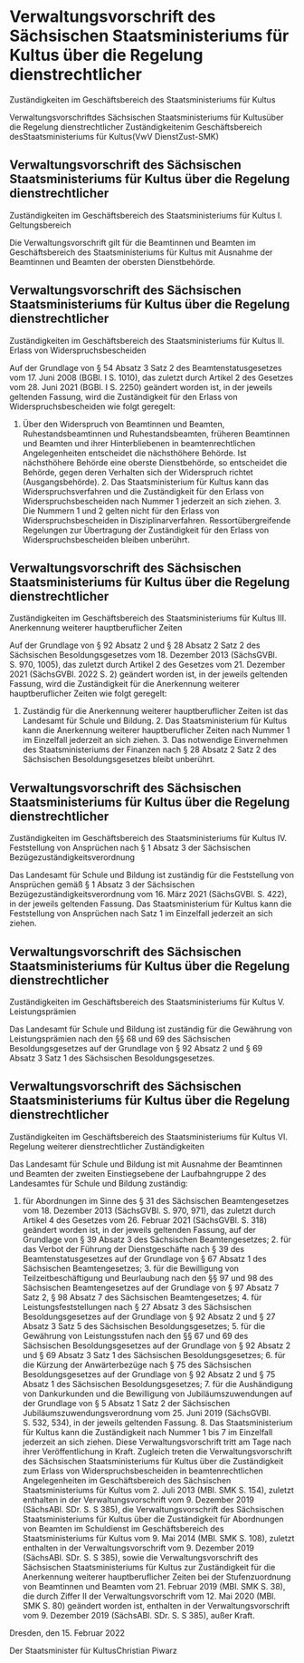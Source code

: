 # Verwaltungsvorschrift des Sächsischen Staatsministeriums für Kultus über die Regelung dienstrechtlicher
Zuständigkeiten im Geschäftsbereich des Staatsministeriums für Kultus

Verwaltungsvorschriftdes Sächsischen Staatsministeriums für Kultusüber die Regelung dienstrechtlicher Zuständigkeitenim Geschäftsbereich desStaatsministeriums für Kultus(VwV DienstZust-SMK)

## Verwaltungsvorschrift des Sächsischen Staatsministeriums für Kultus über die Regelung dienstrechtlicher
Zuständigkeiten im Geschäftsbereich des Staatsministeriums für Kultus I. Geltungsbereich

Die Verwaltungsvorschrift gilt für die Beamtinnen und Beamten im Geschäftsbereich des Staatsministeriums für Kultus mit Ausnahme der Beamtinnen und Beamten der obersten Dienstbehörde.


## Verwaltungsvorschrift des Sächsischen Staatsministeriums für Kultus über die Regelung dienstrechtlicher
Zuständigkeiten im Geschäftsbereich des Staatsministeriums für Kultus II. Erlass von Widerspruchsbescheiden

Auf der Grundlage von § 54 Absatz 3 Satz 2 des Beamtenstatusgesetzes vom 17. Juni 2008 (BGBl. I  S. 1010), das zuletzt durch Artikel 2 des Gesetzes vom 28. Juni 2021 (BGBl. I S. 2250) geändert worden ist, in der jeweils geltenden Fassung, wird die Zuständigkeit für den Erlass von Widerspruchsbescheiden wie folgt geregelt:

1. Über den Widerspruch von Beamtinnen und Beamten, Ruhestandsbeamtinnen und Ruhestandsbeamten, früheren Beamtinnen und Beamten und ihrer Hinterbliebenen in beamtenrechtlichen Angelegenheiten entscheidet die nächsthöhere Behörde. Ist nächsthöhere Behörde eine oberste Dienstbehörde, so entscheidet die Behörde, gegen deren Verhalten sich der Widerspruch richtet (Ausgangsbehörde). 2. Das Staatsministerium für Kultus kann das Widerspruchsverfahren und die Zuständigkeit für den Erlass von Widerspruchsbescheiden nach Nummer 1 jederzeit an sich ziehen. 3. Die Nummern 1 und 2 gelten nicht für den Erlass von Widerspruchsbescheiden in Disziplinarverfahren. Ressortübergreifende Regelungen zur Übertragung der Zuständigkeit für den Erlass von Widerspruchsbescheiden bleiben unberührt. 
## Verwaltungsvorschrift des Sächsischen Staatsministeriums für Kultus über die Regelung dienstrechtlicher
Zuständigkeiten im Geschäftsbereich des Staatsministeriums für Kultus III. Anerkennung weiterer hauptberuflicher Zeiten

Auf der Grundlage von § 92 Absatz 2 und § 28 Absatz 2 Satz 2 des Sächsischen Besoldungsgesetzes vom 18. Dezember 2013 (SächsGVBl. S. 970, 1005), das zuletzt durch Artikel 2 des Gesetzes vom 21. Dezember 2021 (SächsGVBl. 2022 S. 2) geändert worden ist, in der jeweils geltenden Fassung, wird die Zuständigkeit für die Anerkennung weiterer hauptberuflicher Zeiten wie folgt geregelt:

1. Zuständig für die Anerkennung weiterer hauptberuflicher Zeiten ist das Landesamt für Schule und Bildung. 2. Das Staatsministerium für Kultus kann die Anerkennung weiterer hauptberuflicher Zeiten nach Nummer 1 im Einzelfall jederzeit an sich ziehen. 3. Das notwendige Einvernehmen des Staatsministeriums der Finanzen nach § 28 Absatz 2 Satz 2 des Sächsischen Besoldungsgesetzes bleibt unberührt. 
## Verwaltungsvorschrift des Sächsischen Staatsministeriums für Kultus über die Regelung dienstrechtlicher
Zuständigkeiten im Geschäftsbereich des Staatsministeriums für Kultus IV. Feststellung von Ansprüchen nach § 1 Absatz 3 der Sächsischen Bezügezuständigkeitsverordnung

Das Landesamt für Schule und Bildung ist zuständig für die Feststellung von Ansprüchen gemäß § 1 Absatz 3 der Sächsischen Bezügezuständigkeitsverordnung vom 16. März 2021 (SächsGVBl. S. 422), in der jeweils geltenden Fassung. Das Staatsministerium für Kultus kann die Feststellung von Ansprüchen nach Satz 1 im Einzelfall jederzeit an sich ziehen.


## Verwaltungsvorschrift des Sächsischen Staatsministeriums für Kultus über die Regelung dienstrechtlicher
Zuständigkeiten im Geschäftsbereich des Staatsministeriums für Kultus V. Leistungsprämien

Das Landesamt für Schule und Bildung ist zuständig für die Gewährung von Leistungsprämien nach den §§ 68 und 69 des Sächsischen Besoldungsgesetzes auf der Grundlage von § 92 Absatz 2 und § 69 Absatz 3 Satz 1 des Sächsischen Besoldungsgesetzes.


## Verwaltungsvorschrift des Sächsischen Staatsministeriums für Kultus über die Regelung dienstrechtlicher
Zuständigkeiten im Geschäftsbereich des Staatsministeriums für Kultus VI. Regelung weiterer dienstrechtlicher Zuständigkeiten

Das Landesamt für Schule und Bildung ist mit Ausnahme der Beamtinnen und Beamten der zweiten Einstiegsebene der Laufbahngruppe 2 des Landesamtes für Schule und Bildung zuständig:

1. für Abordnungen im Sinne des § 31 des Sächsischen Beamtengesetzes vom 18. Dezember 2013 (SächsGVBl. S. 970, 971), das zuletzt durch Artikel 4 des Gesetzes vom 26. Februar 2021 (SächsGVBl. S. 318) geändert worden ist, in der jeweils geltenden Fassung, auf der Grundlage von § 39 Absatz 3 des Sächsischen Beamtengesetzes; 2. für das Verbot der Führung der Dienstgeschäfte nach § 39 des Beamtenstatusgesetzes auf der Grundlage von § 67 Absatz 1 des Sächsischen Beamtengesetzes; 3. für die Bewilligung von Teilzeitbeschäftigung und Beurlaubung nach den §§ 97 und 98 des Sächsischen Beamtengesetzes auf der Grundlage von § 97 Absatz 7 Satz 2, § 98 Absatz 7 des Sächsischen Beamtengesetzes; 4. für Leistungsfeststellungen nach § 27 Absatz 3 des Sächsischen Besoldungsgesetzes auf der Grundlage von § 92 Absatz 2 und § 27 Absatz 3 Satz 5 des Sächsischen Besoldungsgesetzes; 5. für die Gewährung von Leistungsstufen nach den §§ 67 und 69 des Sächsischen Besoldungsgesetzes auf der Grundlage von § 92 Absatz 2 und § 69 Absatz 3 Satz 1 des Sächsischen Besoldungsgesetzes; 6. für die Kürzung der Anwärterbezüge nach § 75 des Sächsischen Besoldungsgesetzes auf der Grundlage von § 92 Absatz 2 und § 75 Absatz 1 des Sächsischen Besoldungsgesetzes; 7. für die Aushändigung von Dankurkunden und die Bewilligung von Jubiläumszuwendungen auf der Grundlage von § 5 Absatz 1 Satz 2 der Sächsischen Jubiläumszuwendungsverordnung vom 25. Juni 2019 (SächsGVBl. S. 532, 534), in der jeweils geltenden Fassung. 8. Das Staatsministerium für Kultus kann die Zuständigkeit nach Nummer 1 bis 7 im Einzelfall jederzeit an sich ziehen. Diese Verwaltungsvorschrift tritt am Tage nach ihrer Veröffentlichung in Kraft. Zugleich treten die Verwaltungsvorschrift des Sächsischen Staatsministeriums für Kultus über die Zuständigkeit zum Erlass von Widerspruchsbescheiden in beamtenrechtlichen Angelegenheiten im Geschäftsbereich des Sächsischen Staatsministeriums für Kultus vom 2. Juli 2013 (MBl. SMK S. 154), zuletzt enthalten in der Verwaltungsvorschrift vom 9. Dezember 2019 (SächsABl. SDr. S. S 385), die Verwaltungsvorschrift des Sächsischen Staatsministeriums für Kultus über die Zuständigkeit für Abordnungen von Beamten im Schuldienst im Geschäftsbereich des Staatsministeriums für Kultus vom 9. Mai 2014 (MBl. SMK S. 108), zuletzt enthalten in der Verwaltungsvorschrift vom 9. Dezember 2019 (SächsABl. SDr. S. S 385), sowie die Verwaltungsvorschrift des Sächsischen Staatsministeriums für Kultus zur Zuständigkeit für die Anerkennung weiterer hauptberuflicher Zeiten bei der Stufenzuordnung von Beamtinnen und Beamten vom 21. Februar 2019 (MBl. SMK S. 38), die durch Ziffer II der Verwaltungsvorschrift vom 12. Mai 2020 (MBl. SMK S. 80) geändert worden ist, enthalten in der Verwaltungsvorschrift vom 9. Dezember 2019 (SächsABl. SDr. S. S 385), außer Kraft.

Dresden, den 15. Februar 2022

Der Staatsminister für KultusChristian Piwarz

